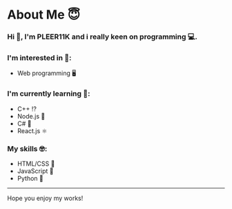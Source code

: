 <h1>About Me 😇</h1>
<h3>Hi 👋, I'm PLEER11K and i really keen on programming 💻.</h3>
<h3>I'm interested in 🧐:</h3>

<ul>
  <li>Web programming 🖥</li>
</ul>

<h3>I'm currently learning 🤔:</h3>
<ul>
  <li>C++ ⁉</li>
  <li>Node.js 🧰</li>
  <li>C# 🚙</li>
  <li>React.js ⚛</li>
</ul>

<h3>My skills 🤓:</h3>
<ul>
  <li>HTML/CSS 📃</li>
  <li>JavaScript 🧱</li>
  <li>Python 🐍</li>
</ul>
<hr/>
<p>Hope you enjoy my works!</p>
